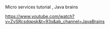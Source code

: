 Micro services tutorial , Java brains

https://www.youtube.com/watch?v=ZvSRcsdqpsk&t=93s&ab_channel=JavaBrains